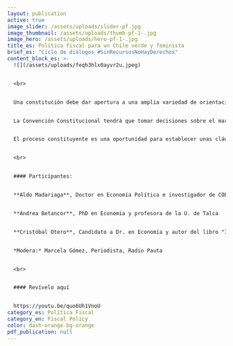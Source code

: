 ```yaml
---
layout: publication
active: true
image_slider: /assets/uploads/slider-pf.jpg
image_thumbnail: /assets/uploads/thumb-pf-1-.jpg
image_hero: /assets/uploads/hero-pf-1-.jpg
title_es: Política fiscal para un Chile verde y feminista
brief_es: "Ciclo de diálogos #SinRecursosNoHayDerechos"
content_block_es: >-
  ![](/assets/uploads/feqh3hlx0ayvr2u.jpeg)


  <br>


  Una constitución debe dar apertura a una amplia variedad de orientaciones en materia económica por una parte de los gobiernos democráticamente elegidos, pero, para tomar los derechos en serio, las políticas económicas deberían estar vinculadas al objetivo de garantizar los derechos consagrados en las constituciones.


  La Convención Constitucional tendrá que tomar decisiones sobre el margen de maniobra que da al legislador en distintas áreas de política y los condicionamientos que establece a las ramas del poder público para lograrlo.


  El proceso constituyente es una oportunidad para establecer unas cláusulas que vinculen el diseño, los procesos de toma de decisión, la planeación y la ejecución de la política económica al objetivo de garantizar los derechos.


  <br>


  #### Participantes:


  **Aldo Madariaga**, Doctor en Economía Política e investigador de COES


  **Andrea Betancor**, PhD en Economía y profesora de la U. de Talca


  **Cristóbal Otero**, Candidato a Dr. en Economía y autor del libro "Impuestos Justos"


  *Modera:* Marcela Gómez, Periodista, Radio Pauta


  <br>


  #### Revívelo aquí


  https://youtu.be/quo6Uh1VnoU
category_es: Política Fiscal
category_en: Fiscal Policy
color: dash-orange bg-orange
pdf_publication: null
---
```

